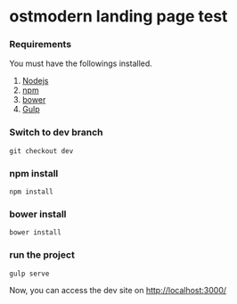 # ostmodern landing page test

### Requirements
You must have the followings installed.

1.  [Nodejs](https://nodejs.org/en/)
2.  [npm](https://www.npmjs.com/) 
3.  [bower](https://bower.io/)
3.  [Gulp](https://github.com/gulpjs/gulp/blob/master/docs/getting-started.md)

### Switch to dev branch
    git checkout dev

### npm install
    npm install

### bower install
    bower install

### run the project
    gulp serve

Now, you can access the dev site on [http://localhost:3000/](http://localhost:3000/)